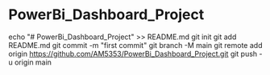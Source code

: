 # PowerBi_Dashboard_Project
echo "# PowerBi_Dashboard_Project" >> README.md
git init
git add README.md
git commit -m "first commit"
git branch -M main
git remote add origin https://github.com/AM5353/PowerBi_Dashboard_Project.git
git push -u origin main
